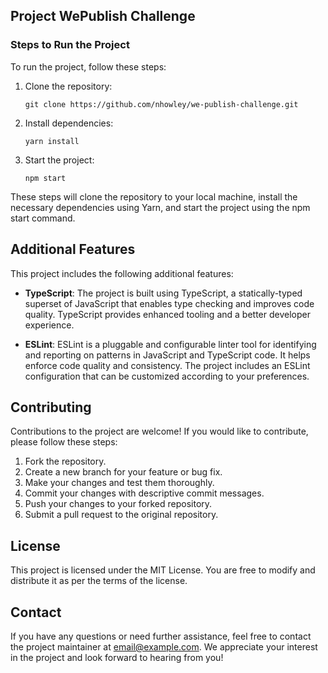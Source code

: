 ## Project WePublish Challenge

### Steps to Run the Project

To run the project, follow these steps:

1. Clone the repository:

   ```shell
   git clone https://github.com/nhowley/we-publish-challenge.git

   ```

2. Install dependencies:

   ```shell
   yarn install

   ```

3. Start the project:

   ```shell
   npm start
   ```

These steps will clone the repository to your local machine, install the necessary dependencies using Yarn, and start the project using the npm start command.

## Additional Features

This project includes the following additional features:

- **TypeScript**: The project is built using TypeScript, a statically-typed superset of JavaScript that enables type checking and improves code quality. TypeScript provides enhanced tooling and a better developer experience.

- **ESLint**: ESLint is a pluggable and configurable linter tool for identifying and reporting on patterns in JavaScript and TypeScript code. It helps enforce code quality and consistency. The project includes an ESLint configuration that can be customized according to your preferences.

## Contributing

Contributions to the project are welcome! If you would like to contribute, please follow these steps:

1. Fork the repository.
2. Create a new branch for your feature or bug fix.
3. Make your changes and test them thoroughly.
4. Commit your changes with descriptive commit messages.
5. Push your changes to your forked repository.
6. Submit a pull request to the original repository.

## License

This project is licensed under the MIT License. You are free to modify and distribute it as per the terms of the license.

## Contact

If you have any questions or need further assistance, feel free to contact the project maintainer at email@example.com. We appreciate your interest in the project and look forward to hearing from you!
